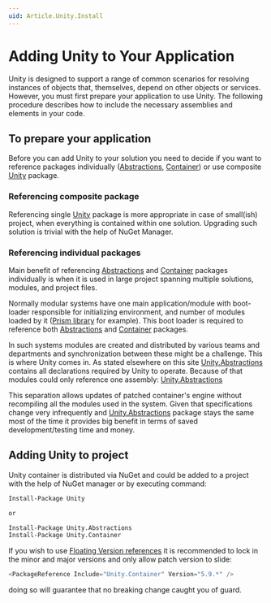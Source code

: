 ```yaml
---
uid: Article.Unity.Install
---
```


# Adding Unity to Your Application

Unity is designed to support a range of common scenarios for resolving instances of objects that, themselves, depend on other objects or services. However, you must first prepare your application to use Unity. The following procedure describes how to include the necessary assemblies and elements in your code.

## To prepare your application

Before you can add Unity to your solution you need to decide if you want to reference packages individually ([Abstractions](https://www.nuget.org/packages/Unity.Abstractions/), [Container](https://www.nuget.org/packages/Unity.Container/)) or use composite [Unity]([Unity](https://www.nuget.org/packages/Unity/)) package.

### Referencing composite package

 Referencing single [Unity]([Unity](https://www.nuget.org/packages/Unity/)) package is more appropriate in case of small(ish) project, when everything is contained within one solution. Upgrading such solution is trivial with the help of NuGet Manager.

### Referencing individual packages

Main benefit of referencing [Abstractions](https://www.nuget.org/packages/Unity.Abstractions/) and [Container](https://www.nuget.org/packages/Unity.Container/) packages individually is when it is used in large project spanning multiple solutions, modules, and project files. 

Normally modular systems have one main application/module with boot-loader responsible for initializing environment, and number of modules loaded by it ([Prism library](https://prismlibrary.github.io/) for example). This boot loader is required to reference both [Abstractions](https://www.nuget.org/packages/Unity.Abstractions/) and [Container](https://www.nuget.org/packages/Unity.Container/) packages.

In such systems modules are created and distributed by various teams and departments and synchronization between these might be a challenge. This is where Unity comes in. 
As stated elsewhere on this site [Unity.Abstractions](https://www.nuget.org/packages/Unity.Abstractions/) contains all declarations required by Unity to operate. Because of that modules could only reference one assembly: [Unity.Abstractions](https://www.nuget.org/packages/Unity.Abstractions/)

This separation allows updates of patched container's engine without recompiling all the modules used in the system. Given that specifications change very infrequently and [Unity.Abstractions](https://www.nuget.org/packages/Unity.Abstractions/) package stays the same most of the time it provides big benefit in terms of saved development/testing time and money.

## Adding Unity to project

Unity container is distributed via NuGet and could be added to a project with the help of NuGet manager or by executing command:

```bash
Install-Package Unity

or

Install-Package Unity.Abstractions
Install-Package Unity.Container
```

If you wish to use [Floating Version references](https://docs.microsoft.com/en-us/nuget/consume-packages/package-references-in-project-files#floating-versions) it is recommended to lock in the minor and major versions and only allow patch version to slide:

```js
<PackageReference Include="Unity.Container" Version="5.9.*" />
```

doing so will guarantee that no breaking change caught you of guard.